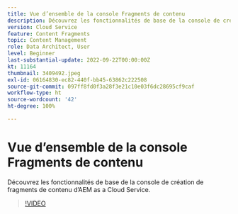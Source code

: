 ```yaml
---
title: Vue d’ensemble de la console Fragments de contenu
description: Découvrez les fonctionnalités de base de la console de création de fragments de contenu d’AEM as a Cloud Service.
version: Cloud Service
feature: Content Fragments
topic: Content Management
role: Data Architect, User
level: Beginner
last-substantial-update: 2022-09-22T00:00:00Z
kt: 11164
thumbnail: 3409492.jpeg
exl-id: 06164830-ec82-440f-bb45-63862c222508
source-git-commit: 097ff8fd0f3a28f3e21c10e03f6dc28695cf9caf
workflow-type: ht
source-wordcount: '42'
ht-degree: 100%

---
```


# Vue d’ensemble de la console Fragments de contenu

Découvrez les fonctionnalités de base de la console de création de fragments de contenu d’AEM as a Cloud Service.

>[!VIDEO](https://video.tv.adobe.com/v/3409492?quality=12&learn=on)
